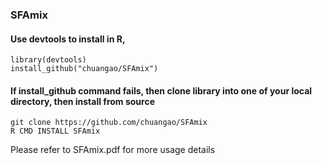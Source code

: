 ### SFAmix

#### Use devtools to install in R,

`library(devtools)` <br/>
`install_github("chuangao/SFAmix")` <br/>

#### If install_github command fails, then clone library into one of your local directory, then install from source

`git clone https://github.com/chuangao/SFAmix` <br/>
`R CMD INSTALL SFAmix` <br/>

Please refer to SFAmix.pdf for more usage details
